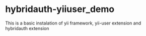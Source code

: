 hybridauth-yiiuser_demo
=======================

This is a basic instalation of yii framework, yii-user extension and hybridauth extension
